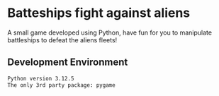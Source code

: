 # Batteships fight against aliens

A small game developed using Python, have fun for you to manipulate battleships to defeat the aliens fleets!

## Development Environment

```bash
Python version 3.12.5
The only 3rd party package: pygame
```
